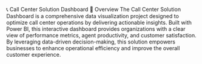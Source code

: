 📞 Call Center Solution Dashboard
🌟 Overview
The Call Center Solution Dashboard is a comprehensive data visualization project designed to optimize call center operations by delivering actionable insights. Built with Power BI, this interactive dashboard provides organizations with a clear view of performance metrics, agent productivity, and customer satisfaction. By leveraging data-driven decision-making, this solution empowers businesses to enhance operational efficiency and improve the overall customer experience.
